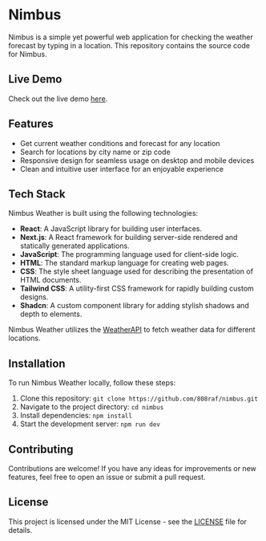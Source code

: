 # Nimbus

Nimbus is a simple yet powerful web application for checking the weather forecast by typing in a location. This repository contains the source code for Nimbus.

## Live Demo

Check out the live demo [here](https://courageous-rabanadas-9607be.netlify.app/).

## Features

- Get current weather conditions and forecast for any location
- Search for locations by city name or zip code
- Responsive design for seamless usage on desktop and mobile devices
- Clean and intuitive user interface for an enjoyable experience

## Tech Stack

Nimbus Weather is built using the following technologies:

- **React**: A JavaScript library for building user interfaces.
- **Next.js**: A React framework for building server-side rendered and statically generated applications.
- **JavaScript**: The programming language used for client-side logic.
- **HTML**: The standard markup language for creating web pages.
- **CSS**: The style sheet language used for describing the presentation of HTML documents.
- **Tailwind CSS**: A utility-first CSS framework for rapidly building custom designs.
- **Shadcn**: A custom component library for adding stylish shadows and depth to elements.

Nimbus Weather utilizes the [WeatherAPI](https://www.weatherapi.com/) to fetch weather data for different locations.

## Installation

To run Nimbus Weather locally, follow these steps:

1. Clone this repository: `git clone https://github.com/808raf/nimbus.git`
2. Navigate to the project directory: `cd nimbus`
3. Install dependencies: `npm install`
4. Start the development server: `npm run dev`

## Contributing

Contributions are welcome! If you have any ideas for improvements or new features, feel free to open an issue or submit a pull request.

## License

This project is licensed under the MIT License - see the [LICENSE](LICENSE) file for details.
